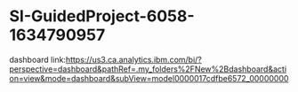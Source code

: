 # SI-GuidedProject-6058-1634790957
dashboard link:https://us3.ca.analytics.ibm.com/bi/?perspective=dashboard&pathRef=.my_folders%2FNew%2Bdashboard&action=view&mode=dashboard&subView=model0000017cdfbe6572_00000000
